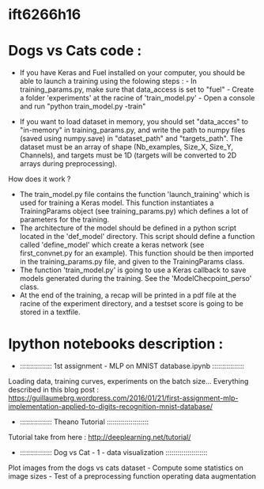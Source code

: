 # ift6266h16

# Dogs vs Cats code :
- If you have Keras and Fuel installed on your computer, you should be able to launch a training using the folowing steps :
      - In training_params.py, make sure that data_access is set to "fuel"
      - Create a folder 'experiments' at the racine of 'train_model.py'
      - Open a console and run "python train_model.py -train"

- If you want to load dataset in memory, you should set "data_acces" to "in-memory" in training_params.py, and write the path to numpy files (saved using numpy.save) in "dataset_path" and "targets_path". The dataset must be an array of shape (Nb_examples, Size_X, Size_Y, Channels), and targets must be 1D (targets will be converted to 2D arrays during preprocessing).

How does it work ?

- The train_model.py file contains the function 'launch_training' which is used for training a Keras model. This function instantiates a TrainingParams object (see training_params.py) which defines a lot of parameters for the training. 
- The architecture of the model should be defined in a python script located in the 'def_model' directory. This script should define a function called 'define_model' which create a keras network (see first_convnet.py for an example). This function should be then imported in the training_params.py file, and given to the TrainingParams class.
- The function 'train_model.py' is going to use a Keras callback to save models generated during the training. See the 'ModelChecpoint_perso' class.
- At the end of the training, a recap will be printed in a pdf file at the racine of the experiment directory, and a testset score is going to be stored in a textfile.

# Ipython notebooks description :

- :::::::::::::::: 1st assignment - MLP on MNIST database.ipynb ::::::::::::::::

Loading data, training curves, experiments on the batch size... Everything described in this blog post : 
https://guillaumebrg.wordpress.com/2016/01/21/first-assignment-mlp-implementation-applied-to-digits-recognition-mnist-database/

- :::::::::::::::: Theano Tutorial :::::::::::::::::::::

Tutorial take from here : http://deeplearning.net/tutorial/

- :::::::::::::::: Dog vs Cat - 1 - data visualization  :::::::::::::::::::::

Plot images from the dogs vs cats dataset - Compute some statistics on image sizes - Test of a preprocessing function operating data augmentation

